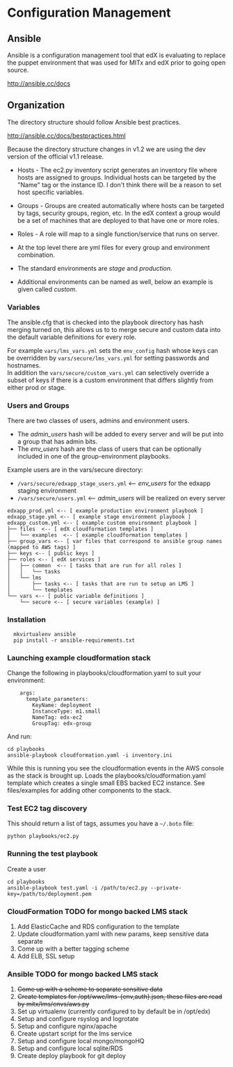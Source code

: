 # Configuration Management

## Ansible

Ansible is a configuration management tool that edX is evaluating to replace the puppet environment 
that was used for MITx and edX prior to going open source.

http://ansible.cc/docs



## Organization

The directory structure should follow Ansible best practices.

http://ansible.cc/docs/bestpractices.html

Because the directory structure changes in v1.2 we are using the dev version
of the official v1.1 release.


* Hosts -  The ec2.py inventory script generates an inventory file where hosts are assigned to groups. Individual hosts can be targeted by the "Name" tag or the instance ID. I don't think there will be a reason to set host specific variables.
* Groups - Groups are created automatically where hosts can be targeted by tags, security groups, region, etc.  In the edX context a group would be a set of machines that are deployed to that have one or more roles. 
* Roles  - A role will map to a single function/service that runs on server.


* At the top level there are yml files for every group and environment combination.
* The standard environments are _stage_ and _production_.
* Additional environments can be named as well, below an example is given called _custom_.


### Variables

The ansible.cfg that is checked into the playbook directory has hash merging turned on, this allows
us to to merge secure and custom data into the default variable definitions for every role.

For example `vars/lms_vars.yml` sets the `env_config` hash whose keys can be overridden
by `vars/secure/lms_vars.yml` for setting passwords and hostnames.  
In addition the `vars/secure/custom_vars.yml` can selectively override a subset of keys if
there is a custom environment that differs slightly from either prod or stage.


### Users and Groups

There are two classes of users, admins and environment users.

* The *admin_users* hash will be added to every server and will be put into a group that has admin bits.
* The *env_users* hash are the class of users that can be optionally included in one of the group-environment playbooks.


Example users are in the vars/secure directory:

* `/vars/secure/edxapp_stage_users.yml` <-- *env_users* for the edxapp staging environment  
* `/vars/secure/users.yml` <-- *admin_users* will be realized on every server



```
edxapp_prod.yml <-- [ example production environment playbook ]
edxapp_stage.yml <-- [ example stage environment playbook ]
edxapp_custom.yml <-- [ example custom environment playbook ]
├── files  <-- [ edX cloudformation templates ]
│   └── examples  <-- [ example cloudformation templates ]
├── group_vars <-- [ var files that correspond to ansible group names (mapped to AWS tags) ]
├── keys <-- [ public keys ]
├── roles <-- [ edX services ]
│   ├── common  <-- [ tasks that are run for all roles ]
│   │   └── tasks
│   └── lms 
│       ├── tasks <-- [ tasks that are run to setup an LMS ]
│       └── templates
└── vars <-- [ public variable definitions ]
    └── secure <-- [ secure variables (example) ]

```
    

### Installation

```
  mkvirtualenv ansible
  pip install -r ansible-requirements.txt
```

### Launching example cloudformation stack

Change the following in playbooks/cloudformation.yaml to suit your environment:

```
    args:
      template_parameters:
        KeyName: deployment
        InstanceType: m1.small
        NameTag: edx-ec2
        GroupTag: edx-group
```

And run:

  ```
  cd playbooks
  ansible-playbook cloudformation.yaml -i inventory.ini
  ```


While this is running you see the cloudformation events in the AWS console as the stack is brought up.
Loads the playbooks/cloudformation.yaml template which creates a single small EBS backed EC2 instance.
See files/examples for adding other components to the stack.


### Test EC2 tag discovery

This should return a list of tags, assumes you have a `~/.boto` file:

  `python playbooks/ec2.py`
  
  
### Running the test playbook

Create a user

  ```
  cd playbooks
  ansible-playbook test.yaml -i /path/to/ec2.py --private-key=/path/to/deployment.pem
  ```
### CloudFormation TODO for mongo backed LMS stack

1. Add ElasticCache and RDS configuration to the template
2. Update cloudformation.yaml with new params, keep sensitive data separate
3. Come up with a better tagging scheme
4. Add ELB, SSL setup

### Ansible TODO for mongo backed LMS stack

1. ~~Come up with a scheme to separate sensitive data~~
2. ~~Create templates for /opt/wwc/lms-{env,auth}.json, these files are read by mitx/lms/envs/aws.py~~
3. Set up virtualenv (currently configured to by default be in /opt/edx)
4. Setup and configure rsyslog and logrotate
5. Setup and configure nginx/apache
5. Create upstart script for the lms service
6. Setup and configure local mongo/mongoHQ
7. Setup and configure local sqlite/RDS
8. Create deploy playbook for git deploy


  
  
